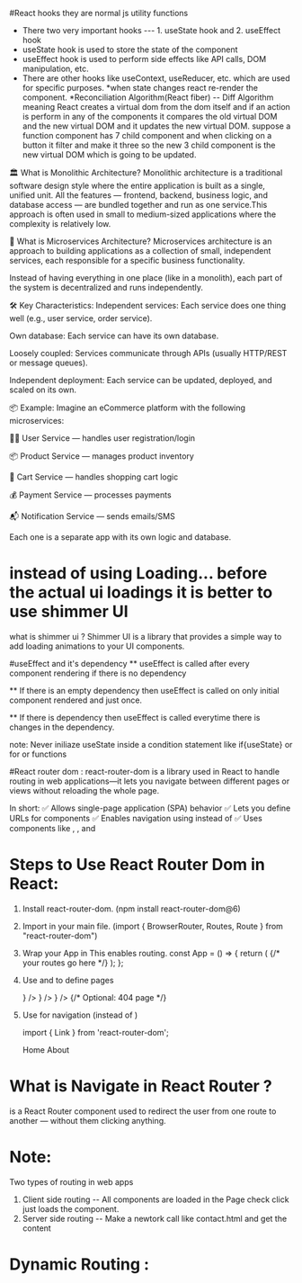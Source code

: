 #React hooks
they are normal js utility functions 

* There two very important hooks --- 1. useState hook and 2. useEffect hook
* useState hook is used to store the state of the component
* useEffect hook is used to perform side effects like API calls, DOM manipulation, etc.
* There are other hooks like useContext, useReducer, etc. which are used for specific purposes.
*when state changes react re-render the component.
*Reconciliation Algorithm(React fiber) -- Diff Algorithm meaning React creates a virtual dom from the dom itself and if an action is perform in any of the components it compares the old virtual DOM and the new virtual DOM and it updates the new virtual DOM.
suppose a function component has 7 child component and when clicking on a button it filter and make it three so the new 3 child component is the new virtual DOM which is going to be updated.

🏛️ What is Monolithic Architecture?
Monolithic architecture is a traditional software design style where the entire application is built as a single, unified unit. All the features — frontend, backend, business logic, and database access — are bundled together and run as one service.This approach is often used in small to medium-sized applications where the complexity is relatively low.

🧩 What is Microservices Architecture?
Microservices architecture is an approach to building applications as a collection of small, independent services, each responsible for a specific business functionality.

Instead of having everything in one place (like in a monolith), each part of the system is decentralized and runs independently.

🛠️ Key Characteristics:
Independent services: Each service does one thing well (e.g., user service, order service).

Own database: Each service can have its own database.

Loosely coupled: Services communicate through APIs (usually HTTP/REST or message queues).

Independent deployment: Each service can be updated, deployed, and scaled on its own.

📦 Example:
Imagine an eCommerce platform with the following microservices:

🧑‍💼 User Service — handles user registration/login

📦 Product Service — manages product inventory

🛒 Cart Service — handles shopping cart logic

💰 Payment Service — processes payments

📬 Notification Service — sends emails/SMS

Each one is a separate app with its own logic and database.

# instead of using Loading... before the actual ui loadings it is better to use shimmer UI
 what is shimmer ui ?
 Shimmer UI is a library that provides a simple way to add loading animations to your UI components. 

 #useEffect and it's dependency
 ** useEffect is called after every component rendering if there is no dependency 

 ** If there is an empty dependency then useEffect is called on only initial component rendered and just once.

 ** If there is dependency then useEffect is called everytime there is changes in the dependency.

 note: Never iniliaze useState inside a condition statement like if{useState} or for or functions


 #React router dom : 
 react-router-dom is a library used in React to handle routing in web applications—it lets you navigate between different pages or views without reloading the whole page.

In short:
✅ Allows single-page application (SPA) behavior
✅ Lets you define URLs for components
✅ Enables navigation using <Link> instead of <a>
✅ Uses components like <BrowserRouter>, <Routes>, and <Route>


# Steps to Use React Router Dom in React:
1. Install react-router-dom.
(npm install react-router-dom@6)

2. Import in your main file.
(import { BrowserRouter, Routes, Route } from "react-router-dom")

3. Wrap your App in <BrowserRouter>
    This enables routing.
    const App = () => {
    return (
        <BrowserRouter>
        {/* your routes go here */}
        </BrowserRouter>
    );
    };

4. Use <Routes> and <Route> to define pages

    <Routes>
        <Route path="/" element={<Home />} />
        <Route path="/about" element={<About />} />
        <Route path="*" element={<NotFound />} /> {/* Optional: 404 page */}
    </Routes>

5. Use <Link> for navigation (instead of <a>)

    import { Link } from 'react-router-dom';

    <Link to="/">Home</Link>
    <Link to="/about">About</Link>

# What is Navigate in React Router ?
<Navigate /> is a React Router component used to redirect the user from one route to another — without them clicking anything.


# Note: 
Two types of routing in web apps
1) Client side routing -- All components are loaded in the Page check click just loads the component.
2) Server side routing -- Make a newtork call like contact.html and get the content

# Dynamic Routing : 
